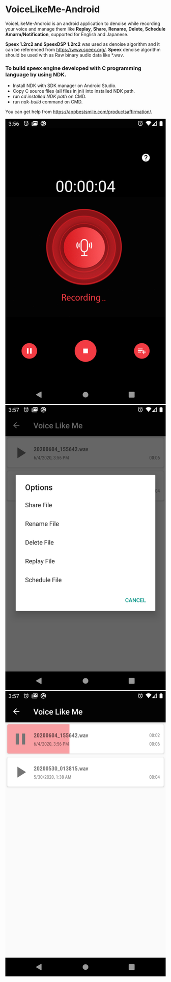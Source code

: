 # VoiceLikeMe-Android

VoiceLikeMe-Android is an android application to denoise while recording your voice and manage them like **Replay**, **Share**, **Rename**,  **Delete**, **Schedule Amarm/Notification**, supported for English and Japanese.

**Speex 1.2rc2 and SpeexDSP 1.2rc2** was used as denoise algorithm and it can be referenced from https://www.speex.org/.
**Speex** denoise algorithm should be used with as Raw binary audio data like *.wav.

### To build speex engine developed with C programming language by using NDK.
- Install NDK with SDK manager on Android Studio.
- Copy C source files (all files in jni) into installed NDK path.
- run *cd installed NDK path* on CMD.
- run *ndk-build* command on CMD.

You can get help from https://appbestsmile.com/productsaffirmation/.

![MainActivity](/Screenshoots/1_voicelikeme.png) ![PlayListActivity](/Screenshoots/2_voicelikeme.png) ![LongTouch Event](/Screenshoots/3_voicelikeme.png)